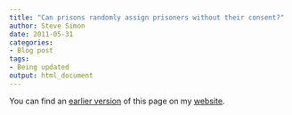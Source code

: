 ```yaml
---
title: "Can prisons randomly assign prisoners without their consent?"
author: Steve Simon
date: 2011-05-31
categories:
- Blog post
tags:
- Being updated
output: html_document
---
```


You can find an [earlier version][sim1] of this page on my [website][sim2].

[sim1]: http://www.pmean.com/11/prisons.html
[sim2]: http://www.pmean.com
